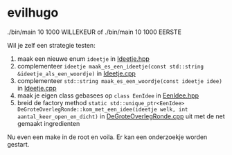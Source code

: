 # evilhugo

./bin/main 10 1000 WILLEKEUR of ./bin/main 10 1000 EERSTE

Wil je zelf een strategie testen:

1) maak een nieuwe enum ```ideetje``` in [Ideetje.hpp](include/Ideetje.hpp)
2) complementeer ```ideetje maak_es_een_ideetje(const std::string &ideetje_als_een_woordje)``` in [Ideetje.cpp](src/Ideetje.cpp)
3) complementeer ```std::string maak_es_een_woordje(const ideetje idee)``` in [Ideetje.cpp](src/Ideetje.cpp)
4) maak je eigen class gebasees op ```class EenIdee``` in [EenIdee.hpp](include/EenIdee.hpp)
5) breid de factory method ```static std::unique_ptr<EenIdee> DeGroteOverlegRonde::kom_met_een_idee(ideetje welk, int aantal_keer_open_en_dicht)``` in [DeGroteOverlegRonde.cpp](src/DeGroteOverlegRonde.cpp) uit met de net gemaakt ingredienten

Nu even een make in de root en voila. Er kan een onderzoekje worden gestart.
